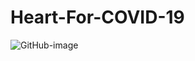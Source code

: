 # Heart-For-COVID-19

![GitHub-image](https://user-images.githubusercontent.com/63065216/79714459-b8bee180-8285-11ea-900b-26c78afcbcb4.jpg)
